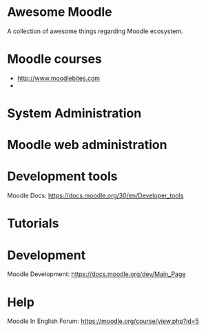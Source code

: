  # Awesome Moodle
 A collection of awesome things regarding Moodle ecosystem.

 # Moodle courses
 * http://www.moodlebites.com
 *

# System Administration

# Moodle web administration

# Development tools
Moodle Docs: https://docs.moodle.org/30/en/Developer_tools

# Tutorials

# Development
Moodle Development: https://docs.moodle.org/dev/Main_Page

# Help
Moodle In English Forum: https://moodle.org/course/view.php?id=5
